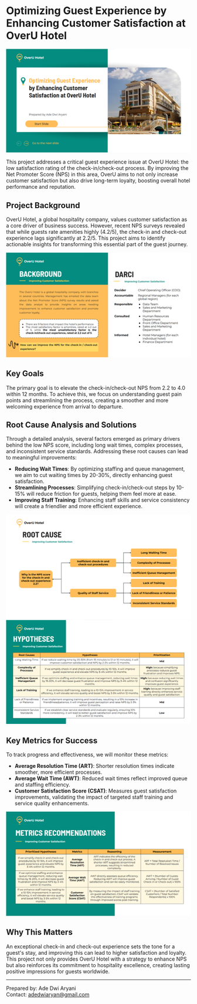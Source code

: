 # Optimizing Guest Experience by Enhancing Customer Satisfaction at OverU Hotel

![Project Cover](https://raw.githubusercontent.com/adedwiary/guest-experience/main/img/cover.png)

This project addresses a critical guest experience issue at OverU Hotel: the low satisfaction rating of the check-in/check-out process. By improving the Net Promoter Score (NPS) in this area, OverU aims to not only increase customer satisfaction but also drive long-term loyalty, boosting overall hotel performance and reputation.


## Project Background

OverU Hotel, a global hospitality company, values customer satisfaction as a core driver of business success. However, recent NPS surveys revealed that while guests rate amenities highly (4.2/5), the check-in and check-out experience lags significantly at 2.2/5. This project aims to identify actionable insights for transforming this essential part of the guest journey.

![Project Background](https://raw.githubusercontent.com/adedwiary/guest-experience/main/img/1.png)


## Key Goals

The primary goal is to elevate the check-in/check-out NPS from 2.2 to 4.0 within 12 months. To achieve this, we focus on understanding guest pain points and streamlining the process, creating a smoother and more welcoming experience from arrival to departure.

## Root Cause Analysis and Solutions

Through a detailed analysis, several factors emerged as primary drivers behind the low NPS score, including long wait times, complex processes, and inconsistent service standards. Addressing these root causes can lead to meaningful improvements:
- **Reducing Wait Times**: By optimizing staffing and queue management, we aim to cut waiting times by 20-30%, directly enhancing guest satisfaction.
- **Streamlining Processes**: Simplifying check-in/check-out steps by 10-15% will reduce friction for guests, helping them feel more at ease.
- **Improving Staff Training**: Enhancing staff skills and service consistency will create a friendlier and more efficient experience.

![Root Cause Analysis](https://raw.githubusercontent.com/adedwiary/guest-experience/main/img/2.png)
![Hypothesis](https://raw.githubusercontent.com/adedwiary/guest-experience/main/img/3.png)

## Key Metrics for Success

To track progress and effectiveness, we will monitor these metrics:
- **Average Resolution Time (ART)**: Shorter resolution times indicate smoother, more efficient processes.
- **Average Wait Time (AWT)**: Reduced wait times reflect improved queue and staffing efficiency.
- **Customer Satisfaction Score (CSAT)**: Measures guest satisfaction improvements, validating the impact of targeted staff training and service quality enhancements.

![Metrics](https://raw.githubusercontent.com/adedwiary/guest-experience/main/img/4.png)

## Why This Matters

An exceptional check-in and check-out experience sets the tone for a guest's stay, and improving this can lead to higher satisfaction and loyalty. This project not only provides OverU Hotel with a strategy to enhance NPS but also reinforces its commitment to hospitality excellence, creating lasting positive impressions for guests worldwide.

---

Prepared by: Ade Dwi Aryani  
Contact: [adedwiaryan@gmail.com](mailto:adedwiaryan@gmail.com)
